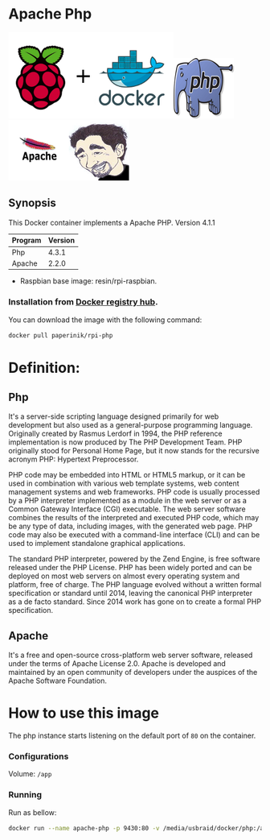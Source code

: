 # Apache Php

![docker_logo](https://raw.githubusercontent.com/brunocantisano/rpi-php/master/files/docker.png)![docker_php_logo](https://raw.githubusercontent.com/brunocantisano/rpi-php/master/files/php-logo.png)![docker_apache_logo](https://raw.githubusercontent.com/brunocantisano/rpi-php/master/files/apache-logo.png)![docker_paperinik_logo](https://raw.githubusercontent.com/brunocantisano/rpi-php/master/files/docker_paperinik_120x120.png)

## Synopsis
This Docker container implements a Apache PHP. Version 4.1.1

| Program          | Version   |
| ---------------- |:----------|
| Php              | 4.3.1     |
| Apache           | 2.2.0     |

 * Raspbian base image: resin/rpi-raspbian.
 
### Installation from [Docker registry hub](https://registry.hub.docker.com/u/paperinik/rpi-php/).

You can download the image with the following command:

```bash
docker pull paperinik/rpi-php
```

# Definition:

Php
----

It's a server-side scripting language designed primarily for web development but also used as a general-purpose programming 
language. Originally created by Rasmus Lerdorf in 1994, the PHP reference implementation is now produced by The PHP 
Development Team. PHP originally stood for Personal Home Page, but it now stands for the recursive acronym PHP: 
Hypertext Preprocessor.

PHP code may be embedded into HTML or HTML5 markup, or it can be used in combination with various web template systems, 
web content management systems and web frameworks. PHP code is usually processed by a PHP interpreter implemented as a module 
in the web server or as a Common Gateway Interface (CGI) executable. The web server software combines the results of the 
interpreted and executed PHP code, which may be any type of data, including images, with the generated web page. PHP code may 
also be executed with a command-line interface (CLI) and can be used to implement standalone graphical applications.

The standard PHP interpreter, powered by the Zend Engine, is free software released under the PHP License. PHP has been widely
ported and can be deployed on most web servers on almost every operating system and platform, free of charge. The PHP language 
evolved without a written formal specification or standard until 2014, leaving the canonical PHP interpreter as a de facto 
standard. Since 2014 work has gone on to create a formal PHP specification.

Apache
----

It's a free and open-source cross-platform web server software, released under the terms of Apache License 2.0. 
Apache is developed and maintained by an open community of developers under the auspices of the Apache Software Foundation.

# How to use this image

The php instance starts listening on the default port of `80` on the container.

### Configurations
Volume: `/app`

### Running

Run as bellow:

```bash
docker run --name apache-php -p 9430:80 -v /media/usbraid/docker/php:/app paperinik/rpi-php
```